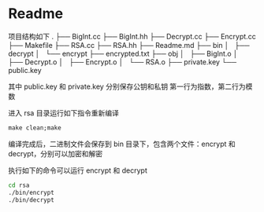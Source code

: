 # Readme

项目结构如下
.
├── BigInt.cc
├── BigInt.hh
├── Decrypt.cc
├── Encrypt.cc
├── Makefile
├── RSA.cc
├── RSA.hh
├── Readme.md
├── bin
│   ├── decrypt
│   └── encrypt
├── encrypted.txt
├── obj
│   ├── BigInt.o
│   ├── Decrypt.o
│   ├── Encrypt.o
│   └── RSA.o
├── private.key
└── public.key

其中 public.key 和 private.key 分别保存公钥和私钥 第一行为指数，第二行为模数

进入 rsa 目录运行如下指令重新编译

```cmd
make clean;make
```

编译完成后，二进制文件会保存到 bin 目录下，包含两个文件：encrypt 和 decrypt，分别可以加密和解密

执行如下的命令可以运行 encrypt 和 decrypt

```cmd
cd rsa
./bin/encrypt
./bin/decrypt
```
